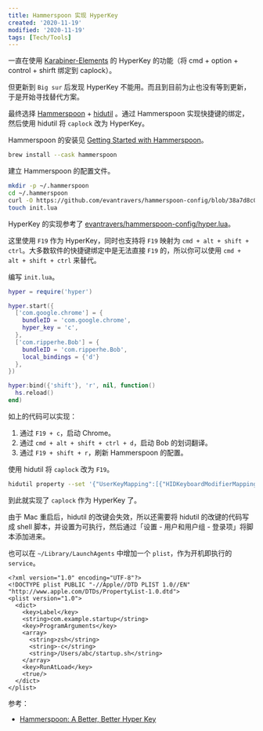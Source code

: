 ```yaml
---
title: Hammerspoon 实现 HyperKey
created: '2020-11-19'
modified: '2020-11-19'
tags: [Tech/Tools]
---
```


一直在使用 [Karabiner-Elements](https://karabiner-elements.pqrs.org/) 的 HyperKey 的功能（将 cmd + option + control + shirft 绑定到 caplock）。

但更新到 `Big sur` 后发现 HyperKey 不能用。而且到目前为止也没有等到更新，于是开始寻找替代方案。

最终选择 [Hammerspoon](https://www.hammerspoon.org/) + [hidutil](https://developer.apple.com/library/archive/technotes/tn2450/_index.html) 。通过 Hammerspoon 实现快捷键的绑定，然后使用 hidutil 将 `caplock` 改为 HyperKey。

Hammerspoon 的安装见 [Getting Started with Hammerspoon](https://www.hammerspoon.org/go/)。

```bash
brew install --cask hammerspoon
```

建立 Hammerspoon 的配置文件。

```bash
mkdir -p ~/.hammerspoon
cd ~/.hammerspoon
curl -O https://github.com/evantravers/hammerspoon-config/blob/38a7d8c0ad2190d1563d681725628e4399dcbe6c/hyper.lua
touch init.lua
```

HyperKey 的实现参考了 [evantravers/hammerspoon-config/hyper.lua](https://github.com/evantravers/hammerspoon-config/blob/38a7d8c0ad2190d1563d681725628e4399dcbe6c/hyper.lua)。

这里使用 `F19` 作为 HyperKey，同时也支持将 `F19` 映射为 `cmd + alt + shift + ctrl`。大多数软件的快捷键绑定中是无法直接 `F19` 的，所以你可以使用 `cmd + alt + shift + ctrl` 来替代。

编写 `init.lua`。

```lua
hyper = require('hyper')

hyper.start({
  ['com.google.chrome'] = {
    bundleID = 'com.google.chrome',
    hyper_key = 'c',
  },
  ['com.ripperhe.Bob'] = {
    bundleID = 'com.ripperhe.Bob',
    local_bindings = {'d'}
  },
})

hyper:bind({'shift'}, 'r', nil, function()
  hs.reload()
end)
```

如上的代码可以实现：

1. 通过 `F19 + c`，启动 Chrome。
2. 通过 `cmd + alt + shift + ctrl + d`，启动 Bob 的划词翻译。
3. 通过 `F19 + shift + r`，刷新 Hammerspoon 的配置。

使用 hidutil 将 `caplock` 改为 `F19`。

```bash
hidutil property --set '{"UserKeyMapping":[{"HIDKeyboardModifierMappingSrc":0x700000039,"HIDKeyboardModifierMappingDst":0x70000006E}]}'
```

到此就实现了 `caplock` 作为 HyperKey 了。

由于 Mac 重启后，hidutil 的改键会失效，所以还需要将 hidutil 的改键的代码写成 shell 脚本，并设置为可执行，然后通过「设置 - 用户和用户组 - 登录项」将脚本添加进来。

也可以在 `~/Library/LaunchAgents` 中增加一个 `plist`，作为开机即执行的 `service`。

```plist
<?xml version="1.0" encoding="UTF-8"?>
<!DOCTYPE plist PUBLIC "-//Apple//DTD PLIST 1.0//EN" "http://www.apple.com/DTDs/PropertyList-1.0.dtd">
<plist version="1.0">
  <dict>
    <key>Label</key>
    <string>com.example.startup</string>
    <key>ProgramArguments</key>
    <array>
      <string>zsh</string>
      <string>-c</string>
      <string>/Users/abc/startup.sh</string>
    </array>
    <key>RunAtLoad</key>
    <true/>
  </dict>
</plist>
```

参考：

- [Hammerspoon: A Better, Better Hyper Key](http://evantravers.com/articles/2020/06/08/hammerspoon-a-better-better-hyper-key/)
